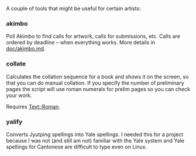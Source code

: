 A couple of tools that might be useful for certain artists:

### akimbo

Poll Akimbo to find calls for artwork, calls for submissions, etc.
Calls are ordered by deadline – when everything works.
More details in [doc/akimbo.md](doc/akimbo.md).

### collate

Calculates the collation sequence for a book
and shows it on the screen,
so that you can do manual collation.
If you specify the number of preliminary pages
the script will use roman numerals for prelim pages
so you can check your work.

Requires [Text::Roman](https://metacpan.org/pod/Text::Roman).

### yalify

Converts Jyutping spellings into Yale spellings.
I needed this for a project because I was not (and still am not) familiar with the Yale system
and Yale spellings for Cantonese are difficult to type even on Linux.
